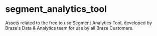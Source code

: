# segment_analytics_tool
Assets related to the free to use Segment Analytics Tool, developed by Braze's Data &amp; Analytics team for use by all Braze Customers.
